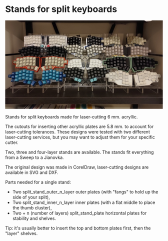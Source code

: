 # Stands for split keyboards

![Four-layer stand example](pictures/stand.jpg)

Stands for split keyboards made for laser-cutting 6 mm. acryllic.

The cutouts for inserting other acryllic plates are 5.8 mm. to account for laser-cutting tolerances.
These designs were tested with two different laser-cutting services, but you may want to adjust them for your specific cutter.

Two, three and four-layer stands are available.
The stands fit everything from a Sweep to a Jianovka.

The original design was made in CorelDraw, laser-cutting designs are available in SVG and DXF.

Parts needed for a single stand:
- Two split_stand_outer_n_layer outer plates (with "fangs" to hold up the side of your split), 
- Two split_stand_inner_n_layer inner plates (with a flat middle to place the thumb cluster),
- Two + n (number of layers) split_stand_plate horizontal plates for stability and shelves.

Tip: it's usually better to insert the top and bottom plates first, then the "layer" shelves.
